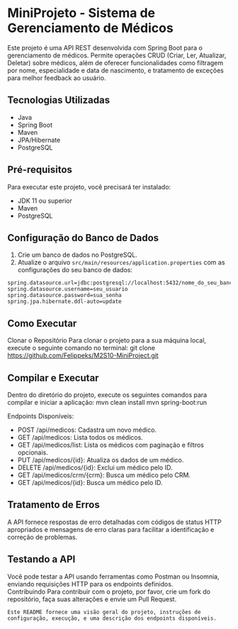 # MiniProjeto - Sistema de Gerenciamento de Médicos

Este projeto é uma API REST desenvolvida com Spring Boot para o gerenciamento de médicos. Permite operações CRUD (Criar, Ler, Atualizar, Deletar) sobre médicos, além de oferecer funcionalidades como filtragem por nome, especialidade e data de nascimento, e tratamento de exceções para melhor feedback ao usuário.

## Tecnologias Utilizadas

- Java
- Spring Boot
- Maven
- JPA/Hibernate
- PostgreSQL

## Pré-requisitos

Para executar este projeto, você precisará ter instalado:

- JDK 11 ou superior
- Maven
- PostgreSQL

## Configuração do Banco de Dados

1. Crie um banco de dados no PostgreSQL.
2. Atualize o arquivo `src/main/resources/application.properties` com as configurações do seu banco de dados:

```properties
spring.datasource.url=jdbc:postgresql://localhost:5432/nome_do_seu_banco
spring.datasource.username=seu_usuario
spring.datasource.password=sua_senha
spring.jpa.hibernate.ddl-auto=update
````

## Como Executar
Clonar o Repositório
Para clonar o projeto para a sua máquina local, execute o seguinte comando no terminal:
git clone https://github.com/Felippeks/M2S10-MiniProject.git

## Compilar e Executar
Dentro do diretório do projeto, execute os seguintes comandos para compilar e iniciar a aplicação:
mvn clean install
mvn spring-boot:run

Endpoints Disponíveis:

- POST /api/medicos: Cadastra um novo médico.
- GET /api/medicos: Lista todos os médicos.
- GET /api/medicos/list: Lista os médicos com paginação e filtros opcionais.
- PUT /api/medicos/{id}: Atualiza os dados de um médico.
- DELETE /api/medicos/{id}: Exclui um médico pelo ID.
- GET /api/medicos/crm/{crm}: Busca um médico pelo CRM.
- GET /api/medicos/{id}: Busca um médico pelo ID.

## Tratamento de Erros
A API fornece respostas de erro detalhadas com códigos de status HTTP apropriados e mensagens de erro claras para facilitar a identificação e correção de problemas.  

## Testando a API
Você pode testar a API usando ferramentas como Postman ou Insomnia, enviando requisições HTTP para os endpoints definidos.  
Contribuindo
Para contribuir com o projeto, por favor, crie um fork do repositório, faça suas alterações e envie um Pull Request.

```Este README fornece uma visão geral do projeto, instruções de configuração, execução, e uma descrição dos endpoints disponíveis.```
